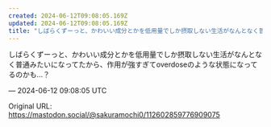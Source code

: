 ```yaml
---
created: 2024-06-12T09:08:05.169Z
updated: 2024-06-12T09:08:05.169Z
title: "しばらくずーっと、かわいい成分とかを低用量でしか摂取しない生活がなんとなく普通みたいになってたから、作用が強すぎてoverdoseのような状態になってるのかも…[...]"
---
```


<p>しばらくずーっと、かわいい成分とかを低用量でしか摂取しない生活がなんとなく普通みたいになってたから、作用が強すぎてoverdoseのような状態になってるのかも…？</p>

&mdash; 2024-06-12 09:08:05 UTC

Original URL: https://mastodon.social/@sakuramochi0/112602859776909075
